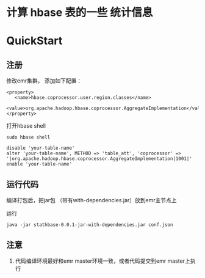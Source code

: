 # 计算 hbase 表的一些 统计信息
# QuickStart
##  注册
修改emr集群， 添加如下配置：
```shell
<property>
   <name>hbase.coprocessor.user.region.classes</name>
   <value>org.apache.hadoop.hbase.coprocessor.AggregateImplementation</value>
</property>
```
打开hbase shell
```shell
sudo hbase shell
```

```给表注册coproccessor
disable 'your-table-name'
alter 'your-table-name', METHOD => 'table_att', 'coprocessor' => '|org.apache.hadoop.hbase.coprocessor.AggregateImplementation|1001|'
enable 'your-table-name'
```


## 运行代码
编译打包后，把jar包 （带有with-dependencies.jar）放到emr主节点上

运行
```shell
java -jar stathbase-0.0.1-jar-with-dependencies.jar conf.json
```

## 注意
1. 代码编译环境最好和emr master环境一致，或者代码提交到emr master上执行